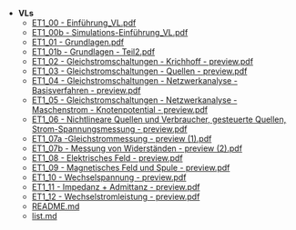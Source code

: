 - __VLs__
   - [ET1\_00 \- Einführung\_VL.pdf](ET1_00%20-%20Einfu%CC%88hrung_VL.pdf)
   - [ET1\_00b \- Simulations\-Einführung\_VL.pdf](ET1_00b%20-%20Simulations-Einfu%CC%88hrung_VL.pdf)
   - [ET1\_01 \- Grundlagen.pdf](ET1_01%20-%20Grundlagen.pdf)
   - [ET1\_01b \- Grundlagen \- Teil2.pdf](ET1_01b%20-%20Grundlagen%20-%20Teil2.pdf)
   - [ET1\_02 \- Gleichstromschaltungen \- Krichhoff \- preview.pdf](ET1_02%20-%20Gleichstromschaltungen%20-%20Krichhoff%20-%20preview.pdf)
   - [ET1\_03 \- Gleichstromschaltungen \- Quellen \- preview.pdf](ET1_03%20-%20Gleichstromschaltungen%20-%20Quellen%20-%20preview.pdf)
   - [ET1\_04 \- Gleichstromschaltungen \- Netzwerkanalyse \- Basisverfahren \- preview.pdf](ET1_04%20-%20Gleichstromschaltungen%20-%20Netzwerkanalyse%20-%20Basisverfahren%20-%20preview.pdf)
   - [ET1\_05 \- Gleichstromschaltungen \- Netzwerkanalyse \- Maschenstrom \- Knotenpotential \- preview.pdf](ET1_05%20-%20Gleichstromschaltungen%20-%20Netzwerkanalyse%20-%20Maschenstrom%20-%20Knotenpotential%20-%20preview.pdf)
   - [ET1\_06 \- Nichtlineare Quellen und Verbraucher, gesteuerte Quellen, Strom\-Spannungsmessung \- preview.pdf](ET1_06%20-%20Nichtlineare%20Quellen%20und%20Verbraucher%2C%20gesteuerte%20Quellen%2C%20Strom-Spannungsmessung%20-%20preview.pdf)
   - [ET1\_07a \-Gleichstrommessung \- preview (1).pdf](ET1_07a%20-Gleichstrommessung%20-%20preview%20(1).pdf)
   - [ET1\_07b \- Messung von Widerständen \- preview (2).pdf](ET1_07b%20-%20Messung%20von%20Widersta%CC%88nden%20-%20preview%20(2).pdf)
   - [ET1\_08 \- Elektrisches Feld \- preview.pdf](ET1_08%20-%20Elektrisches%20Feld%20-%20preview.pdf)
   - [ET1\_09 \- Magnetisches Feld und Spule \- preview.pdf](ET1_09%20-%20Magnetisches%20Feld%20und%20Spule%20-%20preview.pdf)
   - [ET1\_10 \- Wechselspannung \- preview.pdf](ET1_10%20-%20Wechselspannung%20-%20preview.pdf)
   - [ET1\_11 \- Impedanz + Admittanz \- preview.pdf](ET1_11%20-%20Impedanz%20%2B%20Admittanz%20-%20preview.pdf)
   - [ET1\_12 \- Wechselstromleistung \- preview.pdf](ET1_12%20-%20Wechselstromleistung%20-%20preview.pdf)
   - [README.md](README.md)
   - [list.md](list.md)

